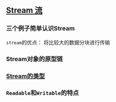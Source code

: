 ## [Stream 流](http://nodejs.cn/api/stream.html#stream_readable_streams)
### 三个例子简单认识Stream
`stream`的优点： 将比较大的数据分块进行传输
### Stream对象的原型链

### [Stream的类型](http://nodejs.cn/api/stream.html#stream_types_of_streams)
### `Readable`和`Writable`的特点
